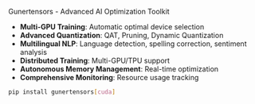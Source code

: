  Gunertensors - Advanced AI Optimization Toolkit

- **Multi-GPU Training**: Automatic optimal device selection
- **Advanced Quantization**: QAT, Pruning, Dynamic Quantization
- **Multilingual NLP**: Language detection, spelling correction, sentiment analysis
- **Distributed Training**: Multi-GPU/TPU support
- **Autonomous Memory Management**: Real-time optimization
- **Comprehensive Monitoring**: Resource usage tracking


```bash
pip install gunertensors[cuda]